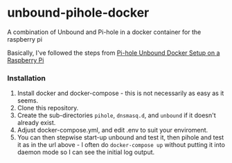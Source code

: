 # unbound-pihole-docker
A combination of Unbound and Pi-hole in a docker container for the raspberry pi

Basically, I've followed the steps from [Pi-hole Unbound Docker Setup on a Raspberry Pi](https://www.xfelix.com/2020/09/pihole-unbound-docker-setup-on-raspberry-pi/)

### Installation

1. Install docker and docker-compose - this is not necessarily as easy as it seems.
2. Clone this repository.
3. Create the sub-directories `pihole`, `dnsmasq.d`, and `unbound` if it doesn't already exist.
4. Adjust docker-compose.yml, and edit .env to suit your enviroment.
5. You can then stepwise start-up unbound and test it, then pihole and test it as in the url above - I often do `docker-compose up` without putting it into daemon mode so I can see the initial log output.
